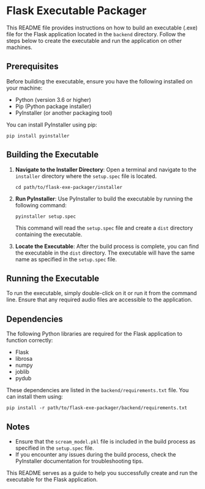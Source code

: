 # Flask Executable Packager

This README file provides instructions on how to build an executable (.exe) file for the Flask application located in the `backend` directory. Follow the steps below to create the executable and run the application on other machines.

## Prerequisites

Before building the executable, ensure you have the following installed on your machine:

- Python (version 3.6 or higher)
- Pip (Python package installer)
- PyInstaller (or another packaging tool)

You can install PyInstaller using pip:

```
pip install pyinstaller
```

## Building the Executable

1. **Navigate to the Installer Directory**:
   Open a terminal and navigate to the `installer` directory where the `setup.spec` file is located.

   ```
   cd path/to/flask-exe-packager/installer
   ```

2. **Run PyInstaller**:
   Use PyInstaller to build the executable by running the following command:

   ```
   pyinstaller setup.spec
   ```

   This command will read the `setup.spec` file and create a `dist` directory containing the executable.

3. **Locate the Executable**:
   After the build process is complete, you can find the executable in the `dist` directory. The executable will have the same name as specified in the `setup.spec` file.

## Running the Executable

To run the executable, simply double-click on it or run it from the command line. Ensure that any required audio files are accessible to the application.

## Dependencies

The following Python libraries are required for the Flask application to function correctly:

- Flask
- librosa
- numpy
- joblib
- pydub

These dependencies are listed in the `backend/requirements.txt` file. You can install them using:

```
pip install -r path/to/flask-exe-packager/backend/requirements.txt
```

## Notes

- Ensure that the `scream_model.pkl` file is included in the build process as specified in the `setup.spec` file.
- If you encounter any issues during the build process, check the PyInstaller documentation for troubleshooting tips.

This README serves as a guide to help you successfully create and run the executable for the Flask application.